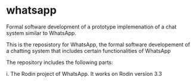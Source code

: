 # whatsapp
Formal software development of a prototype implemenation of a chat system similar to WhatsApp.

This is the reposistory for WhatsApp, the formal software developement of a chatting system that includes certain functionalities of WhatsApp

The repository includes the following parts:

i.   The Rodin project of WhatsApp. It works on Rodin version 3.3


